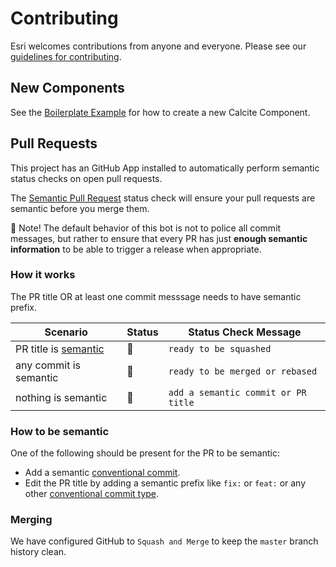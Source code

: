 # Contributing

Esri welcomes contributions from anyone and everyone. Please see our [guidelines for contributing](https://github.com/esri/contributing).

## New Components

See the [Boilerplate Example](BOILERPLATE_COMPONENT.md) for how to create a new Calcite Component.

## Pull Requests

This project has an GitHub App installed to automatically perform semantic status checks on open pull requests.

The [Semantic Pull Request](https://github.com/probot/semantic-pull-requests) status check will ensure your pull requests are semantic before you merge them.

👮 Note! The default behavior of this bot is not to police all commit messages, but rather to ensure that every PR has just **enough semantic information** to be able to trigger a release when appropriate.

### How it works

The PR title OR at least one commit messsage needs to have semantic prefix.

| Scenario                                                                                               | Status | Status Check Message                |
| ------------------------------------------------------------------------------------------------------ | ------ | ----------------------------------- |
| PR title is [semantic](https://github.com/commitizen/conventional-commit-types/blob/master/index.json) | 💚     | `ready to be squashed`              |
| any commit is semantic                                                                                 | 💚     | `ready to be merged or rebased`     |
| nothing is semantic                                                                                    | 💛     | `add a semantic commit or PR title` |

### How to be semantic

One of the following should be present for the PR to be semantic:

- Add a semantic [conventional commit](https://www.conventionalcommits.org/en/v1.0.0/).
- Edit the PR title by adding a semantic prefix like `fix:` or `feat:` or any other [conventional commit type](https://github.com/commitizen/conventional-commit-types/blob/master/index.json).

### Merging

We have configured GitHub to `Squash and Merge` to keep the `master` branch history clean.

